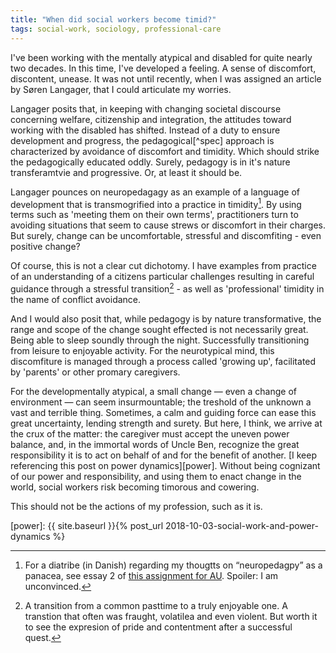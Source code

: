 ```yaml
---
title: "When did social workers become timid?"
tags: social-work, sociology, professional-care
---
```


I've been working with the mentally atypical and disabled for quite nearly two decades.
In this time, I've developed a feeling.
A sense of discomfort, discontent, unease.
It was not until recently, when I was assigned an article by Søren Langager, that I could articulate my worries.

Langager posits that, in keeping with changing societal discourse concerning welfare, citizenship and integration, the attitudes toward working with the disabled has shifted.
Instead of a duty to ensure development and progress, the pedagogical[^spec] approach is characterized by avoidance of discomfort and timidity.
Which should strike the pedagogically educated oddly.
Surely, pedagogy is in it's nature transferamtvie and progressive.
Or, at least it should be.

Langager pounces on neuropedagagy as an example of a language of development that is transmogrified into a practice in timidity[^neuro].
By using terms such as 'meeting them on their own terms', practitioners turn to avoiding situations that seem to cause strews or discomfort in their charges.
But surely, change can be uncomfortable, stressful and discomfiting - even positive change?

Of course, this is not a clear cut dichotomy.
I have examples from practice of an understanding of a citizens particular challenges resulting in careful guidance through a stressful transition[^note] - as well as 'professional' timidity in the name of conflict avoidance.

And I would also posit that, while pedagogy is by nature transformative, the range and scope of the change sought effected is not necessarily great.
Being able to sleep soundly through the night.
Successfully transitioning from leisure to enjoyable activity.
For the neurotypical mind, this discomfiture is managed through a process called 'growing up', facilitated by 'parents' or other promary caregivers.

For the developmentally atypical, a small change — even a change of environment — can seem insurmountable; the treshold of the unknown a vast and terrible thing.
Sometimes, a calm and guiding force can ease this great uncertainty, lending strength and surety.
But here, I think, we arrive at the crux of the matter: the caregiver must accept the uneven power balance, and, in the immortal words of Uncle Ben, recognize the great responsibility it is to act on behalf of and for the benefit of another.
[I keep referencing this post on power dynamics][power].
Without being cognizant of our power and responsibility, and using them to enact change in the world, social workers risk becoming timorous and cowering.

This should not be the actions of my profession, such as it is.

[power]: {{ site.baseurl }}{% post_url 2018-10-03-social-work-and-power-dynamics %}
[^neuro]: For a diatribe (in Danish) regarding my thougtts on “neuropedagpy” as a panacea, see essay 2 of [this assignment for AU](/assets/pdf/uip-portfolio.pdf). Spoiler: I am unconvinced.
[^note]: A transition from a common pasttime to a truly enjoyable one. A transtion that often was fraught, volatilea and even violent. But worth it to see the expresion of pride and contentment after a successful quest.
